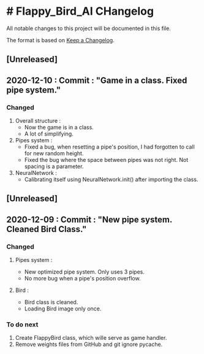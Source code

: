 # # Flappy_Bird_AI CHangelog
All notable changes to this project will be documented in this file.

The format is based on [Keep a Changelog](https://keepachangelog.com/en/1.0.0/).

## [Unreleased]

## 2020-12-10 : Commit : "Game in a class. Fixed pipe system."
### Changed

1. Overall structure :
	- Now the game is in a class.
	- A lot of simplifying.
2. Pipes system : 
	- Fixed a bug, when resetting a pipe's position, I had forgotten to call for new random height.
	- Fixed the bug where the space between pipes was not right. Not spacing is a parameter.
3. NeuralNetwork :
	- Calibrating itself using NeuralNetwork.init() after importing the class.

## [Unreleased]

## 2020-12-09 : Commit : "New pipe system. Cleaned Bird Class."
### Changed

1. Pipes system :
	- New optimized pipe system. Only uses 3 pipes.
	- No more bug when a pipe's position overflow.

2. Bird :
	- Bird class is cleaned.
	- Loading Bird image only once.

### To do next
1. Create FlappyBird class, which wille serve as game handler.
2. Remove weights files from GitHub and git ignore pycache.